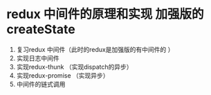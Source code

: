 # redux 中间件的原理和实现  加强版的createState
1. 复习redux  中间件（此时的redux是加强版的有中间件的 ）
1. 实现日志中间件
2. 实现redux-thunk  （实现dispatch的异步）
3. 实现redux-promise （实现异步）
4. 中间件的链式调用
